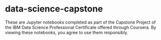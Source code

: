 # data-science-capstone
These are Jupyter notebooks completed as part of the Capstone Project of the IBM Data Science Professional Certificate offered through Coursera. By viewing these notebooks, you agree to use them responsibly.
